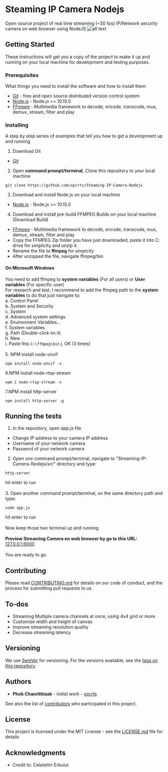 # Steaming IP Camera Nodejs

Open source project of real time streaming (~30 fps) IP/Network security camera on web browser using NodeJS
![alt text](https://lh3.googleusercontent.com/JeDZju_XcVwNW58EBOLubSoVCSwgYsb2cr0D_rjZp84btUKmavN72siQTL_uXQ1MNbFLH3Gpz0d6smLc1854zw9uDTzEn0AFwsnPUmknsSmhmiLbq6U2MUSUs3N2WexAW78GFQGV2Ay1Ld_QEPSb6e_gYl_0PI8kk5xhPT3wvZJqGYU-b0Uf83JAvfmsuNB2XG7VwYLo-czyJl3-rll5IlqboHcYwBYe31bPDODoNPdKdljuvX1rbupIuylRFSbt2GEugBtblX9XnGaqVPluNr-rjG7lUTJMNafctW_mPORp-6tFtMhjcW4myOIVA698C2EO9RduQYucvqwF_kmKNozUhrknpynXbbyi2zEVtk4tFOD0qUk5o6F15Vf6MwEC4jUklmFEkUVhyXJ4bc-loJxn93Wdzglf5EWkH6q1x410L4c7ggtykM5Ke1hXcTW2IPuDygOG0zXjikesguLJJBeh_K2BYw0vK_Q7RKWSFAYsC2iYERWZUlbq3Ub0Im0de4Dk86d9osFN9wvZfgE4c_ErEZvh6cAGTn1m0SAQ1qQksUfsmYXBSBCSASkN40upNJhqNt1QFoMoWAYkMSPP5CHgp8ljH0tUmVEGmoLdRarkiZtyTN4b9v5xBRWLUHWvRgKHuJBO9NJsNamPDC0K20yHngoNTCm_pjBZgMDcp6mVemI1HdsYsnFtXwRScbQDZv6wUWB0EZp__KH2Mnk=w1187-h667-no)

## Getting Started

These instructions will get you a copy of the project to make it up and running on your local machine for development and testing purposes.

### Prerequisites

What things you need to install the software and how to install them

* [Git](https://git-scm.com/downloads) - free and open source distributed version control system 
* [Node.js](https://nodejs.org/en/) - Node.js >= 10.15.0
* [FFmpeg](https://ffmpeg.zeranoe.com/builds/) - Multimedia framework to decode, encode, transcode, mux, demux, stream, filter and play

### Installing

A step by step series of examples that tell you how to get a development up and running

1. Download Git
* [Git](https://git-scm.com/downloads)
2. Open <strong>command prompt/terminal</strong>, Clone this repository to your local machine
```
git clone https://github.com/xpcrts/Steaming-IP-Camera-Nodejs
```
3. Download and install Node.js on your local machine
* [Node.js](https://nodejs.org/en/) - Node.js >= 10.15.0
4. Download and install pre-build FFMPEG Builds on your local machine (Download Build)
* [FFmpeg](https://ffmpeg.zeranoe.com/builds/) - Multimedia framework to decode, encode, transcode, mux, demux, stream, filter and play<br />
* Copy the FFMPEG Zip folder you have just downloaded, paste it into C: drive for simplicity and unzip it.
* Rename the file to <strong>ffmpeg</strong> for simpicity
* After unzipped the file, navigate ffmpeg/bin <br/>
#### On Microsoft Windows
You need to add ffmpeg to <strong>system variables</strong> (For all users) or <strong>User variables</strong> (For specific user)<br />
For research and test, I recommend to add the ffmpeg path to the <strong>system variables</strong> to do that just navigate to:<br/>
a. Control Panel<br/>
b. System and Security<br/>
c. System <br/>
d. Advanced system settings<br/>
e. Environment Variables...<br/>
f. System variables<br/>
g. Path (Double-click on it)<br/>
h. New<br/>
i. Paste this
```C:\ffmpeg\bin```
j. OK (3 times)<br /><br/>
5. NPM install node-onvif
```
npm install node-onvif -s
```
6.NPM install node-rtsp-stream<br/>
```
npm i node-rtsp-stream -s
```
7.NPM install http-server<br/>
```
npm install http-server -g
```

## Running the tests

1. In the repository, open <i>app.js</i> file
* Change IP address to your camera IP address
* Username of your network camera
* Password of your network camera<br/>
2. Open one command prompt/terminal, navigate to "Streaming-IP-Camera-Nodejs/src" directory and type:
```
http-server
```
hit enter to run<br /><br/>
3. Open another command prompt/terminal, on the same directory path and type: 
```
node app.js
```
hit enter to run<br /><br/>
Now keep those two terminal up and running<br/><br/>
<strong>Preview Streaming Camera on web browser by go to this URL:<br/></strong>
[127.0.0.1:8000](http://127.0.0.1:8080/)<br/><br/>
You are ready to go.

## Contributing

Please read [CONTRIBUTING.md](https://github.com/xpcrts/Steaming-IP-Camera-Nodejs/blob/master/CONTRIBUTING.md) for details on our code of conduct, and the process for submitting pull requests to us.

## To-dos

* Streaming Multiple camera channels at once, using 4x4 grid or more
* Customize width and height of canvas
* Improve streaming resolution quality
* Decrease streaming latency 

## Versioning

We use [SemVer](http://semver.org/) for versioning. For the versions available, see the [tags on this repository](https://github.com/xpcrts/Steaming-IP-Camera-Nodejs/tags). 

## Authors

* **Phok Chanrithisak** - *Initial work* - [xpcrts](https://github.com/xpcrts)

See also the list of [contributors](https://github.com/xpcrts/Steaming-IP-Camera-Nodejs/graphs/contributors) who participated in this project.

## License

This project is licensed under the MIT License - see the [LICENSE.md](https://github.com/xpcrts/Steaming-IP-Camera-Nodejs/blob/master/LICENSE) file for details

## Acknowledgments

* Credit to: Celalettin Erbulut

